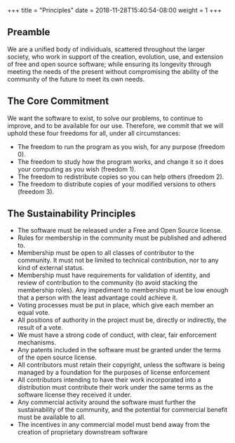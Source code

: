 +++
title = "Principles"
date = 2018-11-28T15:40:54-08:00
weight = 1
+++

## Preamble

We are a unified body of individuals, scattered throughout the larger society, who work in support of the creation, evolution, use, and extension of free and open source software; while ensuring its longevity through meeting the needs of the present without compromising the ability of the community of the future to meet its own needs.

## The Core Commitment

We want the software to exist, to solve our problems, to continue to improve, and to be available for our use. Therefore, we commit that we will uphold these four freedoms for
all, under all circumstances:

* The freedom to run the program as you wish, for any purpose (freedom 0).
* The freedom to study how the program works, and change it so it does your computing as you wish (freedom 1).
* The freedom to redistribute copies so you can help others (freedom 2).
* The freedom to distribute copies of your modified versions to others (freedom 3).

## The Sustainability Principles

* The software must be released under a Free and Open Source license.
* Rules for membership in the community must be published and adhered to.
* Membership must be open to all classes of contributor to the community. It must not be limited to technical contribution, nor to any kind of external status.
* Membership must have requirements for validation of identity, and review of contribution to the community (to avoid stacking the membership roles). Any impediment to membership must be low enough that a person with the least advantage could achieve it.
* Voting processes must be put in place, which give each member an equal vote.
* All positions of authority in the project must be, directly or indirectly, the result of a vote.
* We must have a strong code of conduct, with clear, fair enforcement mechanisms.
* Any patents included in the software must be granted under the terms of the open source license.
* All contributors must retain their copyright, unless the software is being managed by a foundation for the purposes of license enforcement
* All contributors intending to have their work incorporated into a distribution must contribute their work under the same terms as the software license they received it under.
* Any commercial activity around the software must further the sustainability of the community, and the potential for commercial benefit must be available to all.
* The incentives in any commercial model must bend away from the creation of proprietary downstream software

